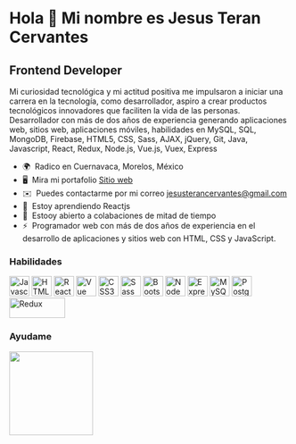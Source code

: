 # Hola 👋 Mi nombre es Jesus Teran Cervantes

## Frontend Developer

Mi curiosidad tecnológica y mi actitud positiva me impulsaron a iniciar una carrera en la tecnología, como desarrollador, aspiro a crear productos tecnológicos innovadores que faciliten la vida de las personas.
Desarrollador con más de dos años de experiencia generando aplicaciones web, sitios web, aplicaciones móviles, habilidades en MySQL, SQL, MongoDB, Firebase, HTML5, CSS, Sass, AJAX, jQuery, Git, Java, Javascript, React, Redux, Node.js, Vue.js, Vuex, Express

- 🌍  Radico en Cuernavaca, Morelos, México
- 🖥️  Mira mi portafolio [Sitio web](https://jesusterancervantes.netlify.app/)
- ✉️  Puedes contactarme por mi correo [jesusterancervantes@gmail.com](mailto:jesusterancervantes@gmail.com)
- 🧠  Estoy aprendiendo Reactjs
- 🤝  Estooy abierto a colabaciones de mitad de tiempo
- ⚡  Programador web con más de dos años de experiencia en el desarrollo de aplicaciones y sitios web con HTML, CSS y JavaScript.

### Habilidades

<p align="left">
<a href="https://developer.mozilla.org/en-US/docs/Web/JavaScript" target="_blank" rel="noreferrer"><img src="https://raw.githubusercontent.com/danielcranney/readme-generator/main/public/icons/skills/javascript-colored.svg" width="36" height="36" alt="Javascript" /></a>
<a href="https://developer.mozilla.org/en-US/docs/Glossary/HTML5" target="_blank" rel="noreferrer"><img src="https://raw.githubusercontent.com/danielcranney/readme-generator/main/public/icons/skills/html5-colored.svg" width="36" height="36" alt="HTML5" /></a>
<a href="https://reactjs.org/" target="_blank" rel="noreferrer"><img src="https://raw.githubusercontent.com/danielcranney/readme-generator/main/public/icons/skills/react-colored.svg" width="36" height="36" alt="React" /></a>
<a href="https://vuejs.org/" target="_blank" rel="noreferrer"><img src="https://upload.wikimedia.org/wikipedia/commons/9/95/Vue.js_Logo_2.svg" width="36" height="36" alt="Vue" /><a>
<a href="https://www.w3.org/TR/CSS/#css" target="_blank" rel="noreferrer"><img src="https://raw.githubusercontent.com/danielcranney/readme-generator/main/public/icons/skills/css3-colored.svg" width="36" height="36" alt="CSS3" /></a>
<a href="https://sass-lang.com/" target="_blank" rel="noreferrer"><img src="https://raw.githubusercontent.com/danielcranney/readme-generator/main/public/icons/skills/sass-colored.svg" width="36" height="36" alt="Sass" /></a>
<a href="https://getbootstrap.com/" target="_blank" rel="noreferrer"><img src="https://raw.githubusercontent.com/danielcranney/readme-generator/main/public/icons/skills/bootstrap-colored.svg" width="36" height="36" alt="Bootstrap" /></a>
<a href="https://nodejs.org/en/" target="_blank" rel="noreferrer"><img src="https://raw.githubusercontent.com/danielcranney/readme-generator/main/public/icons/skills/nodejs-colored.svg" width="36" height="36" alt="NodeJS" /></a>
<a href="https://expressjs.com/" target="_blank" rel="noreferrer"><img src="https://raw.githubusercontent.com/danielcranney/readme-generator/main/public/icons/skills/express-colored.svg" width="36" height="36" alt="Express" /></a>
<a href="https://www.mysql.com/" target="_blank" rel="noreferrer"><img src="https://raw.githubusercontent.com/danielcranney/readme-generator/main/public/icons/skills/mysql-colored.svg" width="36" height="36" alt="MySQL" /></a>
<a href="https://www.postgresql.org/" target="_blank" rel="noreferrer"><img src="https://raw.githubusercontent.com/danielcranney/readme-generator/main/public/icons/skills/postgresql-colored.svg" width="36" height="36" alt="PostgreSQL" /></a>
<a href="http://es.redux.js.org/" target="_blank" rel="noreferrer"><img src="https://camo.githubusercontent.com/f28b5bc7822f1b7bb28a96d8d09e7d79169248fc/687474703a2f2f692e696d6775722e636f6d2f4a65567164514d2e706e67" width="100" height="36" alt="Redux" /></a>


### Ayudame

<a href="https://www.buymeacoffee.com/teranjc"><img src="https://cdn.buymeacoffee.com/buttons/v2/default-yellow.png" width="150" /></a>

